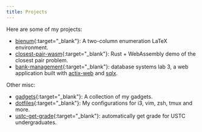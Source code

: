 ```yaml
---
title: Projects
---
```


Here are some of my projects:
- [bienum][bienum]{:target="_blank"}: A two-column enumeration LaTeX environment.
- [closest-pair-wasm][cp-wasm]{:target="_blank"}: Rust + WebAssembly demo of the closest pair problem.
- [bank-management][bank-mg]{:target="_blank"}: database systems lab 3, a web application built with [actix-web] and [sqlx].

Other misc:
- [gadgets][gadgets]{:target="_blank"}: A collection of my gadgets.
- [dotfiles][dotfiles]{:target="_blank"}: My configurations for i3, vim, zsh, tmux and more.
- [ustc-get-grade][ugg]{:target="_blank"}: automatically get grade for USTC undergraduates.

[bienum]: https://github.com/weirane/bienum
[cp-wasm]: https://weirane.github.io/closest-pair-wasm
[bank-mg]: https://github.com/weirane/bank-management
[actix-web]: https://github.com/actix/actix-web
[sqlx]: https://github.com/launchbadge/sqlx
[gadgets]: https://github.com/weirane/gadgets
[dotfiles]: https://github.com/weirane/dotfiles
[ugg]: https://github.com/weirane/ustc-get-grade
